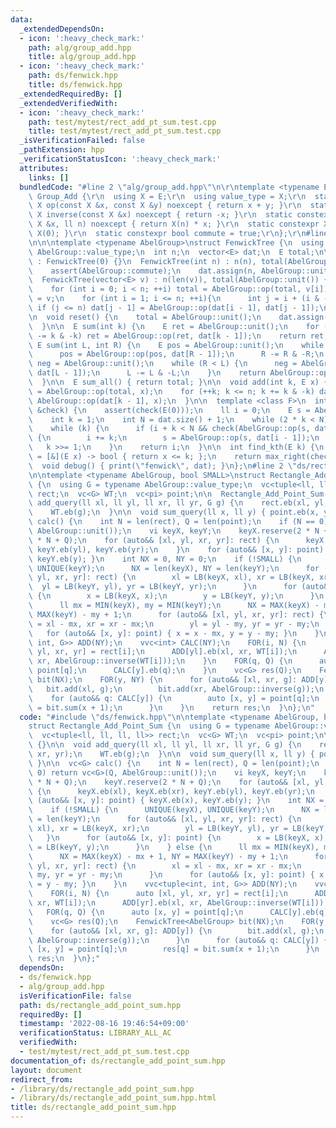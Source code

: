 ```yaml
---
data:
  _extendedDependsOn:
  - icon: ':heavy_check_mark:'
    path: alg/group_add.hpp
    title: alg/group_add.hpp
  - icon: ':heavy_check_mark:'
    path: ds/fenwick.hpp
    title: ds/fenwick.hpp
  _extendedRequiredBy: []
  _extendedVerifiedWith:
  - icon: ':heavy_check_mark:'
    path: test/mytest/rect_add_pt_sum.test.cpp
    title: test/mytest/rect_add_pt_sum.test.cpp
  _isVerificationFailed: false
  _pathExtension: hpp
  _verificationStatusIcon: ':heavy_check_mark:'
  attributes:
    links: []
  bundledCode: "#line 2 \"alg/group_add.hpp\"\n\r\ntemplate <typename E>\r\nstruct\
    \ Group_Add {\r\n  using X = E;\r\n  using value_type = X;\r\n  static constexpr\
    \ X op(const X &x, const X &y) noexcept { return x + y; }\r\n  static constexpr\
    \ X inverse(const X &x) noexcept { return -x; }\r\n  static constexpr X power(const\
    \ X &x, ll n) noexcept { return X(n) * x; }\r\n  static constexpr X unit() { return\
    \ X(0); }\r\n  static constexpr bool commute = true;\r\n};\r\n#line 3 \"ds/fenwick.hpp\"\
    \n\n\ntemplate <typename AbelGroup>\nstruct FenwickTree {\n  using E = typename\
    \ AbelGroup::value_type;\n  int n;\n  vector<E> dat;\n  E total;\n\n  FenwickTree()\
    \ : FenwickTree(0) {}\n  FenwickTree(int n) : n(n), total(AbelGroup::unit()) {\n\
    \    assert(AbelGroup::commute);\n    dat.assign(n, AbelGroup::unit());\n  }\n\
    \  FenwickTree(vector<E> v) : n(len(v)), total(AbelGroup::unit()) {\n    assert(AbelGroup::commute);\n\
    \    for (int i = 0; i < n; ++i) total = AbelGroup::op(total, v[i]);\n    dat\
    \ = v;\n    for (int i = 1; i <= n; ++i){\n      int j = i + (i & -i);\n     \
    \ if (j <= n) dat[j - 1] = AbelGroup::op(dat[i - 1], dat[j - 1]);\n    }\n  }\n\
    \n  void reset() {\n    total = AbelGroup::unit();\n    dat.assign(n, AbelGroup::unit());\n\
    \  }\n\n  E sum(int k) {\n    E ret = AbelGroup::unit();\n    for (; k > 0; k\
    \ -= k & -k) ret = AbelGroup::op(ret, dat[k - 1]);\n    return ret;\n  }\n\n \
    \ E sum(int L, int R) {\n    E pos = AbelGroup::unit();\n    while (L < R) {\n\
    \      pos = AbelGroup::op(pos, dat[R - 1]);\n      R -= R & -R;\n    }\n    E\
    \ neg = AbelGroup::unit();\n    while (R < L) {\n      neg = AbelGroup::op(neg,\
    \ dat[L - 1]);\n      L -= L & -L;\n    }\n    return AbelGroup::op(pos, AbelGroup::inverse(neg));\n\
    \  }\n\n  E sum_all() { return total; }\n\n  void add(int k, E x) {\n    total\
    \ = AbelGroup::op(total, x);\n    for (++k; k <= n; k += k & -k) dat[k - 1] =\
    \ AbelGroup::op(dat[k - 1], x);\n  }\n\n  template <class F>\n  int max_right(F\
    \ &check) {\n    assert(check(E(0)));\n    ll i = 0;\n    E s = AbelGroup::unit();\n\
    \    int k = 1;\n    int N = dat.size() + 1;\n    while (2 * k < N) k *= 2;\n\
    \    while (k) {\n      if (i + k < N && check(AbelGroup::op(s, dat[i + k - 1])))\
    \ {\n        i += k;\n        s = AbelGroup::op(s, dat[i - 1]);\n      }\n   \
    \   k >>= 1;\n    }\n    return i;\n  }\n\n  int find_kth(E k) {\n    auto check\
    \ = [&](E x) -> bool { return x <= k; };\n    return max_right(check);\n  }\n\n\
    \  void debug() { print(\"fenwick\", dat); }\n};\n#line 2 \"ds/rectangle_add_point_sum.hpp\"\
    \n\ntemplate <typename AbelGroup, bool SMALL>\nstruct Rectangle_Add_Point_Sum\
    \ {\n  using G = typename AbelGroup::value_type;\n  vc<tuple<ll, ll, ll, ll>>\
    \ rect;\n  vc<G> WT;\n  vc<pi> point;\n\n  Rectangle_Add_Point_Sum() {}\n\n  void\
    \ add_query(ll xl, ll yl, ll xr, ll yr, G g) {\n    rect.eb(xl, yl, xr, yr);\n\
    \    WT.eb(g);\n  }\n\n  void sum_query(ll x, ll y) { point.eb(x, y); }\n\n  vc<G>\
    \ calc() {\n    int N = len(rect), Q = len(point);\n    if (N == 0) return vc<G>(Q,\
    \ AbelGroup::unit());\n    vi keyX, keyY;\n    keyX.reserve(2 * N + Q);\n    keyY.reserve(2\
    \ * N + Q);\n    for (auto&& [xl, yl, xr, yr]: rect) {\n      keyX.eb(xl), keyX.eb(xr),\
    \ keyY.eb(yl), keyY.eb(yr);\n    }\n    for (auto&& [x, y]: point) { keyX.eb(x),\
    \ keyY.eb(y); }\n    int NX = 0, NY = 0;\n    if (!SMALL) {\n      UNIQUE(keyX),\
    \ UNIQUE(keyY);\n      NX = len(keyX), NY = len(keyY);\n      for (auto&& [xl,\
    \ yl, xr, yr]: rect) {\n        xl = LB(keyX, xl), xr = LB(keyX, xr);\n      \
    \  yl = LB(keyY, yl), yr = LB(keyY, yr);\n      }\n      for (auto&& [x, y]: point)\
    \ {\n        x = LB(keyX, x);\n        y = LB(keyY, y);\n      }\n    } else {\n\
    \      ll mx = MIN(keyX), my = MIN(keyY);\n      NX = MAX(keyX) - mx + 1, NY =\
    \ MAX(keyY) - my + 1;\n      for (auto&& [xl, yl, xr, yr]: rect) {\n        xl\
    \ = xl - mx, xr = xr - mx;\n        yl = yl - my, yr = yr - my;\n      }\n   \
    \   for (auto&& [x, y]: point) { x = x - mx, y = y - my; }\n    }\n    vvc<tuple<int,\
    \ int, G>> ADD(NY);\n    vvc<int> CALC(NY);\n    FOR(i, N) {\n      auto [xl,\
    \ yl, xr, yr] = rect[i];\n      ADD[yl].eb(xl, xr, WT[i]);\n      ADD[yr].eb(xl,\
    \ xr, AbelGroup::inverse(WT[i]));\n    }\n    FOR(q, Q) {\n      auto [x, y] =\
    \ point[q];\n      CALC[y].eb(q);\n    }\n    vc<G> res(Q);\n    FenwickTree<AbelGroup>\
    \ bit(NX);\n    FOR(y, NY) {\n      for (auto&& [xl, xr, g]: ADD[y]) {\n     \
    \   bit.add(xl, g);\n        bit.add(xr, AbelGroup::inverse(g));\n      }\n  \
    \    for (auto&& q: CALC[y]) {\n        auto [x, y] = point[q];\n        res[q]\
    \ = bit.sum(x + 1);\n      }\n    }\n    return res;\n  }\n};\n"
  code: "#include \"ds/fenwick.hpp\"\n\ntemplate <typename AbelGroup, bool SMALL>\n\
    struct Rectangle_Add_Point_Sum {\n  using G = typename AbelGroup::value_type;\n\
    \  vc<tuple<ll, ll, ll, ll>> rect;\n  vc<G> WT;\n  vc<pi> point;\n\n  Rectangle_Add_Point_Sum()\
    \ {}\n\n  void add_query(ll xl, ll yl, ll xr, ll yr, G g) {\n    rect.eb(xl, yl,\
    \ xr, yr);\n    WT.eb(g);\n  }\n\n  void sum_query(ll x, ll y) { point.eb(x, y);\
    \ }\n\n  vc<G> calc() {\n    int N = len(rect), Q = len(point);\n    if (N ==\
    \ 0) return vc<G>(Q, AbelGroup::unit());\n    vi keyX, keyY;\n    keyX.reserve(2\
    \ * N + Q);\n    keyY.reserve(2 * N + Q);\n    for (auto&& [xl, yl, xr, yr]: rect)\
    \ {\n      keyX.eb(xl), keyX.eb(xr), keyY.eb(yl), keyY.eb(yr);\n    }\n    for\
    \ (auto&& [x, y]: point) { keyX.eb(x), keyY.eb(y); }\n    int NX = 0, NY = 0;\n\
    \    if (!SMALL) {\n      UNIQUE(keyX), UNIQUE(keyY);\n      NX = len(keyX), NY\
    \ = len(keyY);\n      for (auto&& [xl, yl, xr, yr]: rect) {\n        xl = LB(keyX,\
    \ xl), xr = LB(keyX, xr);\n        yl = LB(keyY, yl), yr = LB(keyY, yr);\n   \
    \   }\n      for (auto&& [x, y]: point) {\n        x = LB(keyX, x);\n        y\
    \ = LB(keyY, y);\n      }\n    } else {\n      ll mx = MIN(keyX), my = MIN(keyY);\n\
    \      NX = MAX(keyX) - mx + 1, NY = MAX(keyY) - my + 1;\n      for (auto&& [xl,\
    \ yl, xr, yr]: rect) {\n        xl = xl - mx, xr = xr - mx;\n        yl = yl -\
    \ my, yr = yr - my;\n      }\n      for (auto&& [x, y]: point) { x = x - mx, y\
    \ = y - my; }\n    }\n    vvc<tuple<int, int, G>> ADD(NY);\n    vvc<int> CALC(NY);\n\
    \    FOR(i, N) {\n      auto [xl, yl, xr, yr] = rect[i];\n      ADD[yl].eb(xl,\
    \ xr, WT[i]);\n      ADD[yr].eb(xl, xr, AbelGroup::inverse(WT[i]));\n    }\n \
    \   FOR(q, Q) {\n      auto [x, y] = point[q];\n      CALC[y].eb(q);\n    }\n\
    \    vc<G> res(Q);\n    FenwickTree<AbelGroup> bit(NX);\n    FOR(y, NY) {\n  \
    \    for (auto&& [xl, xr, g]: ADD[y]) {\n        bit.add(xl, g);\n        bit.add(xr,\
    \ AbelGroup::inverse(g));\n      }\n      for (auto&& q: CALC[y]) {\n        auto\
    \ [x, y] = point[q];\n        res[q] = bit.sum(x + 1);\n      }\n    }\n    return\
    \ res;\n  }\n};"
  dependsOn:
  - ds/fenwick.hpp
  - alg/group_add.hpp
  isVerificationFile: false
  path: ds/rectangle_add_point_sum.hpp
  requiredBy: []
  timestamp: '2022-08-16 19:46:54+09:00'
  verificationStatus: LIBRARY_ALL_AC
  verifiedWith:
  - test/mytest/rect_add_pt_sum.test.cpp
documentation_of: ds/rectangle_add_point_sum.hpp
layout: document
redirect_from:
- /library/ds/rectangle_add_point_sum.hpp
- /library/ds/rectangle_add_point_sum.hpp.html
title: ds/rectangle_add_point_sum.hpp
---
```

